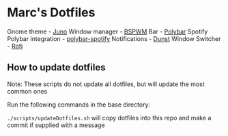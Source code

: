 # Marc's Dotfiles
Gnome theme - [Juno](https://www.gnome-look.org/p/1280977/)
Window manager - [BSPWM](https://github.com/baskerville/bspwm)
Bar - [Polybar](https://github.com/polybar/polybar)
Spotify Polybar integration -
[polybar-spotify](https://github.com/Jvanrhijn/polybar-spotify)
Notifications - [Dunst](https://github.com/dunst-project/dunst)
Window Switcher - [Rofi](https://github.com/davatorium/rofi)

## How to update dotfiles
Note: These scripts do not update all dotfiles, but will update the most common ones

Run the following commands in the base directory:

`./scripts/updateDotfiles.sh` will copy dotfiles into this repo and make a commit if supplied with a message
